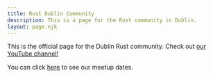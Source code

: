 ```yaml
---
title: Rust Dublin Community
description: This is a page for the Rust community in Dublin.
layout: page.njk
---
```


<p>This is the official page for the Dublin Rust community. Check out <a href="https://www.youtube.com/channel/UCF6BQExwkd4Fmk1Nx_G6Fmw/">our YouTube channel!</a> </p>
<p>You can click <a href="https://www.meetup.com/Rust-Dublin/">here</a> to see our meetup dates.</p>


